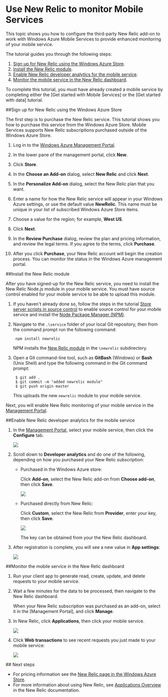 <properties linkid="mobile-services-monitor-new-relic" urlDisplayName="Use New Relic to monitor Mobile Services" pageTitle="Store server scripts in source control - Windows Azure Mobile Services" metaKeywords=""  writer="glenga" metaDescription="Learn how to use the New Relic add-on to monitor your mobile service." metaCanonical="" disqusComments="1" umbracoNaviHide="0" />

# Use New Relic to monitor Mobile Services

This topic shows you how to configure the third-party New Relic add-on to work with Windows Azure Mobile Services to provide enhanced monitoring of your mobile service. 

The tutorial guides you through the following steps:

1. [Sign up for New Relic using the Windows Azure Store].
2. [Install the New Relic module].
3. [Enable New Relic developer analytics for the mobile service].
4. [Monitor the mobile service in the New Relic dashboard].

To complete this tutorial, you must have already created a mobile service by completing either the [Get started with Mobile Services] or the [Get started with data] tutorial.

##<a name="sign-up"></a>Sign up for New Relic using the Windows Azure Store

The first step is to purchase the New Relic service. This tutorial shows you how to purchase this service from the Windows Azure Store. Mobile Services supports New Relic subscriptions purchased outside of the Windows Azure Store.

1. Log in to the [Windows Azure Management Portal](https://manage.windowsazure.com).

2. In the lower pane of the management portal, click **New**.

3. Click **Store**.

4. In the **Choose an Add-on** dialog, select **New Relic** and click **Next**.

5. In the **Personalize Add-on** dialog, select the New Relic plan that you want.

7. Enter a name for how the New Relic service will appear in your Windows Azure
   settings, or use the default value **NewRelic**. This name must be unique in
   your list of subscribed Windows Azure Store items.

8. Choose a value for the region; for example, **West US**.

9. Click **Next**.

10. In the **Review Purchase** dialog, review the plan and pricing information,
    and review the legal terms. If you agree to the terms, click **Purchase**.

11. After you click **Purchase**, your New Relic account will begin the creation process. You can monitor the status in the Windows Azure management portal.

##<a name="install-module"></a>Install the New Relic module

After you have signed-up for the New Relic service, you need to install the New Relic Node.js module in your mobile service. You must have source control enabled for your mobile service to be able to upload this module.

1. If you haven't already done so, follow the steps in the tutorial [Store server scripts in source control] to enable source control for your mobile service and install the <a href="http://nodejs.org/" target="_blank">Node Package Manager (NPM)</a>.

2. Navigate to the `.\service` folder of your local Git repository, then from the command prompt run the following command:

		npm install newrelic

	NPM installs the [New Relic module][newrelic] in the `\newrelic` subdirectory. 

3. Open a Git command-line tool, such as **GitBash** (Windows) or **Bash** (Unix Shell) and type the following command in the Git command prompt: 

		$ git add .
		$ git commit –m "added newrelic module"
		$ git push origin master
		
	This uploads the new `newrelic` module to your mobile service. 

Next, you will enable New Relic monitoring of your mobile service in the [Management Portal][Windows Azure Management Portal]. 

##<a name="enable-service"></a>Enable New Relic developer analytics for the mobile service

1. In the [Management Portal][Windows Azure Management Portal], select your mobile service, then click the **Configure** tab.

	![][0]

2. Scroll down to **Developer analytics** and do one of the following, depending on how you purchased your New Relic subscription:

	+ Purchased in the Windows Azure store:

		Click **Add-on**, select the New Relic add-on from **Choose add-on**, then click **Save**.

		![][1]

	+ Purchased directly from New Relic: 

		Click **Custom**, select the New Relic from **Provider**, enter your key, then click **Save**.

		![][2]

		The key can be obtained from your the New Relic dashboard.

3. After registration is complete, you will see a new value in **App settings**:

	![][3] 

##<a name="monitor"></a>Monitor the mobile service in the New Relic dashboard

1. Run your client app to generate read, create, update, and delete requests to your mobile service.

2. Wait a few minutes for the data to be processed, then navigate to the New Relic dashboard.

	When your New Relic subscription was purchased as an add-on, select it in the [Management Portal], and click **Manage**.

3. In New Relic, click **Applications**, then click your mobile service.

	![][4]

4. Click **Web transactions** to see recent requests you just made to your mobile service:

	![][5]

##<a name="next-steps"> </a>Next steps

+ For pricing information see the [New Relic page in the Windows Azure Store].
+ For more information about using New Relic, see [Applications Overview] in the New Relic documentation. 

<!-- Anchors. -->
[Sign up for New Relic using the Windows Azure Store]: #sign-up
[Install the New Relic module]: #install-module
[Enable New Relic developer analytics for the mobile service]: #enable-service
[Monitor the mobile service in the New Relic dashboard]: #monitor
[Next steps]: #next-steps

<!-- Images. -->
[0]: ../Media/mobile-configure-tab.png
[1]: ../Media/mobile-configure-new-relic-monitoring.png
[2]: ../Media/mobile-configure-new-relic-monitoring-custom.png
[3]: ../Media/mobile-configure-new-relic-monitoring-complete.png
[4]: ../Media/mobile-new-relic-dashboard.png
[5]: ../Media/mobile-new-relic-dashboard-2.png

<!-- URLs. -->
[Source control]: http://msdn.microsoft.com/en-us/library/windowsazure/c25aaede-c1f0-4004-8b78-113708761643
[Work with server scripts in Mobile Services]: ../HowTo/mobile-services-work-with-server-scripts.md
[WindowsAzure.com]: http://www.windowsazure.com/
[Windows Azure Management Portal]: https://manage.windowsazure.com/
[Node.js API Documentation: Modules]: http://nodejs.org/api/modules.html
[Store server scripts in source control]: /en-us/develop/mobile/tutorials/store-scripts-in-source-control/
[newrelic]: https://npmjs.org/package/newrelic
[New Relic page in the Windows Azure Store]: http://www.windowsazure.com/en-us/store/service/?id=3ab16c2e-b5aa-48b5-94b4-8ffb2b7cb640
[Applications Overview]: https://docs.newrelic.com/docs/applications-dashboards/applications-overview


